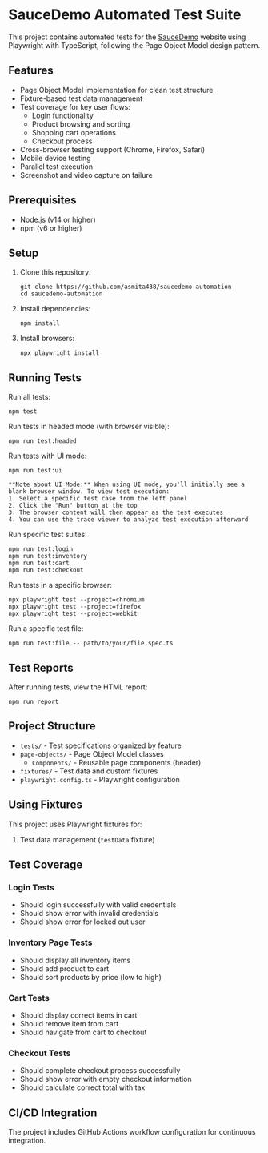 # SauceDemo Automated Test Suite

This project contains automated tests for the [SauceDemo](https://www.saucedemo.com/) website using Playwright with TypeScript, following the Page Object Model design pattern.

## Features

- Page Object Model implementation for clean test structure
- Fixture-based test data management
- Test coverage for key user flows:
  - Login functionality
  - Product browsing and sorting
  - Shopping cart operations
  - Checkout process
- Cross-browser testing support (Chrome, Firefox, Safari)
- Mobile device testing
- Parallel test execution
- Screenshot and video capture on failure

## Prerequisites

- Node.js (v14 or higher)
- npm (v6 or higher)

## Setup

1. Clone this repository:
   ```
   git clone https://github.com/asmita438/saucedemo-automation
   cd saucedemo-automation
   ```

2. Install dependencies:
   ```
   npm install
   ```

3. Install browsers:
   ```
   npx playwright install
   ```

## Running Tests

Run all tests:
```
npm test
```

Run tests in headed mode (with browser visible):
```
npm run test:headed
```

Run tests with UI mode:
```
npm run test:ui

**Note about UI Mode:** When using UI mode, you'll initially see a blank browser window. To view test execution:
1. Select a specific test case from the left panel
2. Click the "Run" button at the top
3. The browser content will then appear as the test executes
4. You can use the trace viewer to analyze test execution afterward

```

Run specific test suites:
```
npm run test:login
npm run test:inventory
npm run test:cart
npm run test:checkout

```

Run tests in a specific browser:
```
npx playwright test --project=chromium
npx playwright test --project=firefox
npx playwright test --project=webkit
```

Run a specific test file:
```
npm run test:file -- path/to/your/file.spec.ts
```

## Test Reports

After running tests, view the HTML report:
```
npm run report
```

## Project Structure

- `tests/` - Test specifications organized by feature
- `page-objects/` - Page Object Model classes
  - `Components/` - Reusable page components (header)
- `fixtures/` - Test data and custom fixtures
- `playwright.config.ts` - Playwright configuration

## Using Fixtures

This project uses Playwright fixtures for:

1. Test data management (`testData` fixture)

## Test Coverage
### Login Tests
- Should login successfully with valid credentials
- Should show error with invalid credentials
- Should show error for locked out user

### Inventory Page Tests
- Should display all inventory items
- Should add product to cart
- Should sort products by price (low to high)

### Cart Tests

- Should display correct items in cart
- Should remove item from cart
- Should navigate from cart to checkout

### Checkout Tests

- Should complete checkout process successfully
- Should show error with empty checkout information
- Should calculate correct total with tax

## CI/CD Integration

The project includes GitHub Actions workflow configuration for continuous integration.
